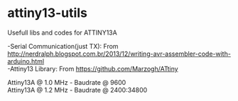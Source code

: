 # attiny13-utils
Usefull libs and codes for ATTINY13A

-Serial Communication(just TX): From http://nerdralph.blogspot.com.br/2013/12/writing-avr-assembler-code-with-arduino.html<br>
-Attiny13 Library: From https://github.com/Marzogh/ATtiny<br>

Attiny13A @ 1.0 MHz - Baudrate @ 9600<br>
Attiny13A @ 1.2 MHz - Baudrate @ 2400:34800<br>
